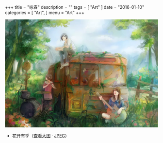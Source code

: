 +++
title = "咏春"
description = ""
tags = [
    "Art"
]
date = "2016-01-10"
categories = [
    "Art",
]
menu = "Art"
+++

![请使用支持Webp的浏览器(最新版Chrome/FireFox)查看](/images/post/20160110095600.webp)

* 花开有季（[查看大图](/images/post/20160110095600.webp) &middot; [JPEG](/images/post/20160110095600.jpg)）
